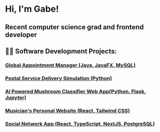 <h1>Hi, I'm Gabe!</h1>
<h2>Recent computer science grad and frontend developer</a>
<h2>👨‍💻 Software Development Projects:</h2>

 <h3> <a href="https://github.com/gabesabella/Scheduling_Solutions">Global Appointment Manager (Java, JavaFX, MySQL)</a></h3>
 <h3> <a href="https://github.com/gabesabella/C950">Postal Service Delivery Simulation (Python)</a></h3>
 <h3> <a href="https://github.com/gabesabella/Comp_Sci_Capstone">AI Powered Mushroom Classifier Web App(Python, Flask, Jupyter)</a></h3>
 <h3> <a href="https://hayleysabella.live/">Musician's Personal Website (React, Tailwind CSS)</a></h3>
 <h3> <a href="https://poster-5wxj.vercel.app/post/clehm1t1j0008la08g7cut35e">Social Network App (React, TypeScript, NextJS, PostgreSQL)</a></h3>
